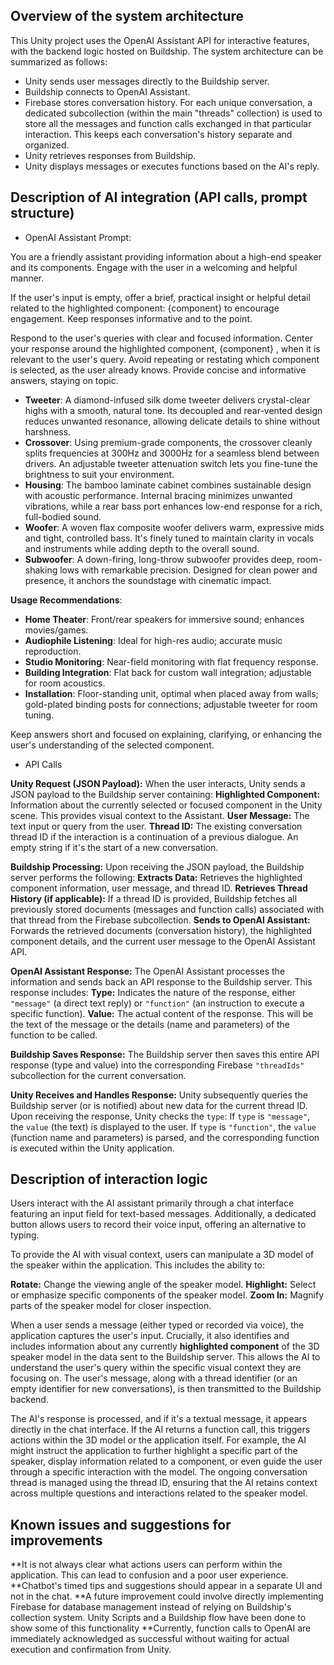
## Overview of the system architecture

This Unity project uses the OpenAI Assistant API for interactive features, with the backend logic hosted on Buildship. The system architecture can be summarized as follows:

* Unity sends user messages directly to the Buildship server.
* Buildship connects to OpenAI Assistant.
* Firebase stores conversation history. For each unique conversation, a dedicated subcollection (within the main "threads" collection) is used to store all the messages and function calls exchanged in that particular interaction. This keeps each conversation's history separate and organized.
* Unity retrieves responses from Buildship.
* Unity displays messages or executes functions based on the AI's reply.


## Description of AI integration (API calls, prompt structure)

* OpenAI Assistant Prompt:

You are a friendly assistant providing information about a high-end speaker and its components.
Engage with the user in a welcoming and helpful manner. 

If the user's input is empty, offer a brief, practical insight or helpful detail related to the highlighted component: {component} to encourage engagement. Keep responses informative and to the point.

Respond to the user's queries with clear and focused information. Center your response around the highlighted component, {component} , when it is relevant to the user's query. Avoid repeating or restating which component is selected, as the user already knows. Provide concise and informative answers, staying on topic.

- **Tweeter**: A diamond-infused silk dome tweeter delivers crystal-clear highs with a smooth, natural tone. Its decoupled and rear-vented design reduces unwanted resonance, allowing delicate details to shine without harshness.
- **Crossover**: Using premium-grade components, the crossover cleanly splits frequencies at 300Hz and 3000Hz for a seamless blend between drivers. An adjustable tweeter attenuation switch lets you fine-tune the brightness to suit your environment.
- **Housing**: The bamboo laminate cabinet combines sustainable design with acoustic performance. Internal bracing minimizes unwanted vibrations, while a rear bass port enhances low-end response for a rich, full-bodied sound.
- **Woofer**: A woven flax composite woofer delivers warm, expressive mids and tight, controlled bass. It's finely tuned to maintain clarity in vocals and instruments while adding depth to the overall sound.
- **Subwoofer**: A down-firing, long-throw subwoofer provides deep, room-shaking lows with remarkable precision. Designed for clean power and presence, it anchors the soundstage with cinematic impact.

**Usage Recommendations**:
- **Home Theater**: Front/rear speakers for immersive sound; enhances movies/games.
- **Audiophile Listening**: Ideal for high-res audio; accurate music reproduction.
- **Studio Monitoring**: Near-field monitoring with flat frequency response.
- **Building Integration**: Flat back for custom wall integration; adjustable for room acoustics.
- **Installation**: Floor-standing unit, optimal when placed away from walls; gold-plated binding posts for connections; adjustable tweeter for room tuning.

Keep answers short and focused on explaining, clarifying, or enhancing the user's understanding of the selected component.


* API Calls

**Unity Request (JSON Payload):** When the user interacts, Unity sends a JSON payload to the Buildship server containing:
    **Highlighted Component:** Information about the currently selected or focused component in the Unity scene. This provides visual context to the Assistant.
    **User Message:** The text input or query from the user.
    **Thread ID:**
         The existing conversation thread ID if the interaction is a continuation of a previous dialogue.
         An empty string if it's the start of a new conversation.

 **Buildship Processing:** Upon receiving the JSON payload, the Buildship server performs the following:
     **Extracts Data:** Retrieves the highlighted component information, user message, and thread ID.
     **Retrieves Thread History (if applicable):** If a thread ID is provided, Buildship fetches all previously stored documents (messages and function calls) associated with that thread from the Firebase subcollection.
     **Sends to OpenAI Assistant:** Forwards the retrieved documents (conversation history), the highlighted component details, and the current user message to the OpenAI Assistant API.

 **OpenAI Assistant Response:** The OpenAI Assistant processes the information and sends back an API response to the Buildship server. This response includes:
     **Type:** Indicates the nature of the response, either `"message"` (a direct text reply) or `"function"` (an instruction to execute a specific function).
     **Value:** The actual content of the response. This will be the text of the message or the details (name and parameters) of the function to be called.

 **Buildship Saves Response:** The Buildship server then saves this entire API response (type and value) into the corresponding Firebase `"threadIds"` subcollection for the current conversation.

 **Unity Receives and Handles Response:** Unity subsequently queries the Buildship server (or is notified) about new data for the current thread ID. Upon receiving the response, Unity checks the `type`:
     If `type` is `"message"`, the `value` (the text) is displayed to the user.
     If `type` is `"function"`, the `value` (function name and parameters) is parsed, and the corresponding function is executed within the Unity application.


## Description of interaction logic

Users interact with the AI assistant primarily through a chat interface featuring an input field for text-based messages. Additionally, a dedicated button allows users to record their voice input, offering an alternative to typing.

To provide the AI with visual context, users can manipulate a 3D model of the speaker within the application. This includes the ability to:

 **Rotate:** Change the viewing angle of the speaker model.
 **Highlight:** Select or emphasize specific components of the speaker model.
 **Zoom In:** Magnify parts of the speaker model for closer inspection.

When a user sends a message (either typed or recorded via voice), the application captures the user's input. Crucially, it also identifies and includes information about any currently **highlighted component** of the 3D speaker model in the data sent to the Buildship server. This allows the AI to understand the user's query within the specific visual context they are focusing on. The user's message, along with a thread identifier (or an empty identifier for new conversations), is then transmitted to the Buildship backend.

The AI's response is processed, and if it's a textual message, it appears directly in the chat interface. If the AI returns a function call, this triggers actions within the 3D model or the application itself. For example, the AI might instruct the application to further highlight a specific part of the speaker, display information related to a component, or even guide the user through a specific interaction with the model. The ongoing conversation thread is managed using the thread ID, ensuring that the AI retains context across multiple questions and interactions related to the speaker model.


## Known issues and suggestions for improvements

**It is not always clear what actions users can perform within the application. This can lead to confusion and a poor user experience.
**Chatbot's timed tips and suggestions should appear in a separate UI and not in the chat.
**A future improvement could involve directly implementing Firebase for database management instead of relying on Buildship's collection system. Unity Scripts and a Buildship flow have been done to show some of this functionality
**Currently, function calls to OpenAI are immediately acknowledged as successful without waiting for actual execution and confirmation from Unity.

